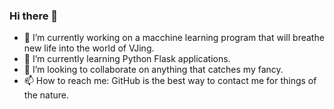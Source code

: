### Hi there 👋



- 🔭 I’m currently working on a macchine learning program that will breathe new life into the world of VJing.
- 🌱 I’m currently learning Python Flask applications.
- 👯 I’m looking to collaborate on anything that catches my fancy.
- 📫 How to reach me: GitHub is the best way to contact me for things of the nature.

